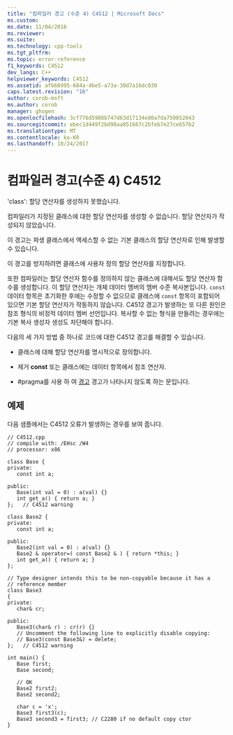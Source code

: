 ```yaml
---
title: "컴파일러 경고 (수준 4) C4512 | Microsoft Docs"
ms.custom: 
ms.date: 11/04/2016
ms.reviewer: 
ms.suite: 
ms.technology: cpp-tools
ms.tgt_pltfrm: 
ms.topic: error-reference
f1_keywords: C4512
dev_langs: C++
helpviewer_keywords: C4512
ms.assetid: afb68995-684a-4be5-a73a-38d7a16dc030
caps.latest.revision: "16"
author: corob-msft
ms.author: corob
manager: ghogen
ms.openlocfilehash: 3cf776d5908b747d63d17134e80a7da750852043
ms.sourcegitcommit: ebec1d449f2bd98aa851667c2bfeb7e27ce657b2
ms.translationtype: MT
ms.contentlocale: ko-KR
ms.lasthandoff: 10/24/2017
---
```

# <a name="compiler-warning-level-4-c4512"></a>컴파일러 경고(수준 4) C4512
'class': 할당 연산자를 생성하지 못했습니다.  
  
 컴파일러가 지정된 클래스에 대한 할당 연산자를 생성할 수 없습니다. 할당 연산자가 작성되지 않았습니다.  
  
 이 경고는 파생 클래스에서 액세스할 수 없는 기본 클래스의 할당 연산자로 인해 발생할 수 있습니다.  
  
 이 경고를 방지하려면 클래스에 사용자 정의 할당 연산자를 지정합니다.  
  
 또한 컴파일러는 할당 연산자 함수를 정의하지 않는 클래스에 대해서도 할당 연산자 함수를 생성합니다. 이 할당 연산자는 개체 데이터 멤버의 멤버 수준 복사본입니다. `const` 데이터 항목은 초기화한 후에는 수정할 수 없으므로 클래스에 `const` 항목이 포함되어 있으면 기본 할당 연산자가 작동하지 않습니다. C4512 경고가 발생하는 또 다른 원인은 참조 형식의 비정적 데이터 멤버 선언입니다. 복사할 수 없는 형식을 만들려는 경우에는 기본 복사 생성자 생성도 차단해야 합니다.  
  
 다음의 세 가지 방법 중 하나로 코드에 대한 C4512 경고를 해결할 수 있습니다.  
  
-   클래스에 대해 할당 연산자를 명시적으로 정의합니다.  
  
-   제거 **const** 또는 클래스에는 데이터 항목에서 참조 연산자.  
  
-   #pragma를 사용 하 여 [경고](../../preprocessor/warning.md) 경고가 나타나지 않도록 하는 문입니다.  
  
## <a name="example"></a>예제  
 다음 샘플에서는 C4512 오류가 발생하는 경우를 보여 줍니다.  
  
```  
// C4512.cpp  
// compile with: /EHsc /W4  
// processor: x86  
  
class Base {  
private:  
   const int a;  
  
public:  
   Base(int val = 0) : a(val) {}  
   int get_a() { return a; }  
};   // C4512 warning  
  
class Base2 {  
private:  
   const int a;  
  
public:  
   Base2(int val = 0) : a(val) {}  
   Base2 & operator=( const Base2 & ) { return *this; }  
   int get_a() { return a; }  
};  
  
// Type designer intends this to be non-copyable because it has a   
// reference member  
class Base3  
{  
private:  
   char& cr;  
  
public:  
   Base3(char& r) : cr(r) {}  
   // Uncomment the following line to explicitly disable copying:  
   // Base3(const Base3&) = delete;   
};   // C4512 warning  
  
int main() {  
   Base first;  
   Base second;  
  
   // OK  
   Base2 first2;  
   Base2 second2;  
  
   char c = 'x';  
   Base3 first3(c);  
   Base3 second3 = first3; // C2280 if no default copy ctor  
}  
```